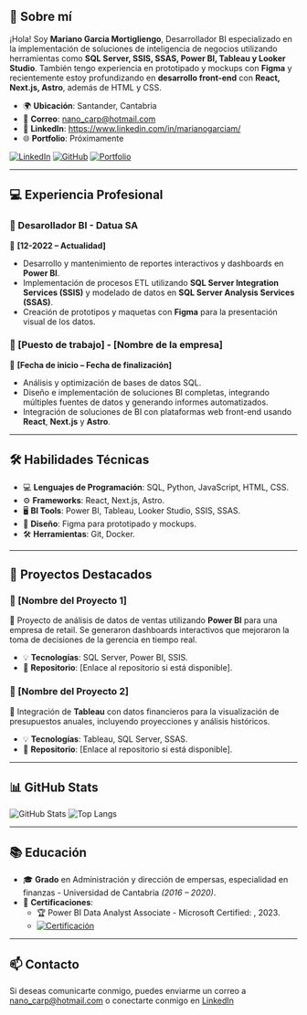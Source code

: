 ## 💼 Sobre mí

¡Hola! Soy **Mariano Garcia Mortigliengo**, Desarrollador BI especializado en la implementación de soluciones de inteligencia de negocios utilizando herramientas como **SQL Server, SSIS, SSAS, Power BI, Tableau y Looker Studio**. También tengo experiencia en prototipado y mockups con **Figma** y recientemente estoy profundizando en **desarrollo front-end** con **React, Next.js, Astro**, además de HTML y CSS.

- 🌍 **Ubicación**: Santander, Cantabria
- 📧 **Correo**: nano_carp@hotmail.com
- 💼 **LinkedIn**: https://www.linkedin.com/in/marianogarciam/
- 🌐 **Portfolio**: Próximamente

[![LinkedIn](https://img.shields.io/badge/LinkedIn-Perfil-blue)](https://www.linkedin.com/in/marianogarciam/)
[![GitHub](https://img.shields.io/badge/GitHub-Repositorio-black)](https://github.com/MARIANO-89)
[![Portfolio](https://img.shields.io/badge/Portfolio-Web-orange)](https://tu-portfolio.com)

---

## 💻 Experiencia Profesional

### 🏢 Desarollador BI - Datua SA
📅 **[12-2022 – Actualidad]**

- Desarrollo y mantenimiento de reportes interactivos y dashboards en **Power BI**.
- Implementación de procesos ETL utilizando **SQL Server Integration Services (SSIS)** y modelado de datos en **SQL Server Analysis Services (SSAS)**.
- Creación de prototipos y maquetas con **Figma** para la presentación visual de los datos.

### 🏢 [Puesto de trabajo] - [Nombre de la empresa]
📅 **[Fecha de inicio – Fecha de finalización]**

- Análisis y optimización de bases de datos SQL.
- Diseño e implementación de soluciones BI completas, integrando múltiples fuentes de datos y generando informes automatizados.
- Integración de soluciones de BI con plataformas web front-end usando **React**, **Next.js** y **Astro**.

---

## 🛠 Habilidades Técnicas

- 💻 **Lenguajes de Programación**: SQL, Python, JavaScript, HTML, CSS.
- ⚙️ **Frameworks**: React, Next.js, Astro.
- 🖥 **BI Tools**: Power BI, Tableau, Looker Studio, SSIS, SSAS.
- 🎨 **Diseño**: Figma para prototipado y mockups.
- 🛠 **Herramientas**: Git, Docker.

---

## 🚀 Proyectos Destacados

### 🔹 [Nombre del Proyecto 1]
🌟 Proyecto de análisis de datos de ventas utilizando **Power BI** para una empresa de retail. Se generaron dashboards interactivos que mejoraron la toma de decisiones de la gerencia en tiempo real.

- 💡 **Tecnologías**: SQL Server, Power BI, SSIS.
- 🔗 **Repositorio**: [Enlace al repositorio si está disponible].

### 🔹 [Nombre del Proyecto 2]
🌟 Integración de **Tableau** con datos financieros para la visualización de presupuestos anuales, incluyendo proyecciones y análisis históricos.

- 💡 **Tecnologías**: Tableau, SQL Server, SSAS.
- 🔗 **Repositorio**: [Enlace al repositorio si está disponible].

---

## 📊 GitHub Stats

![GitHub Stats](https://github-readme-stats.vercel.app/api?username=tu-usuario&show_icons=true&theme=radical)
![Top Langs](https://github-readme-stats.vercel.app/api/top-langs/?username=tu-usuario&layout=compact&theme=radical)

---
## 📚 Educación

- 🎓 **Grado** en Administración y dirección de empersas, especialidad en finanzas - Universidad de Cantabria *(2016 – 2020)*.
- 📜 **Certificaciones**:
   - 🏆 Power BI Data Analyst Associate - Microsoft Certified: , 2023.
   - [![Certificación](https://img.shields.io/badge/Certificación-Microsoft%20BI-blue)](https://learn.microsoft.com/api/credentials/share/es-es/marianogarcia-9319/DE805DB0B8A8EEEF?sharingId=CF293C680E372AA7) 

---

## 📫 Contacto

Si deseas comunicarte conmigo, puedes enviarme un correo a nano_carp@hotmail.com o conectarte conmigo en [LinkedIn](https://www.linkedin.com/in/marianogarciam/)
